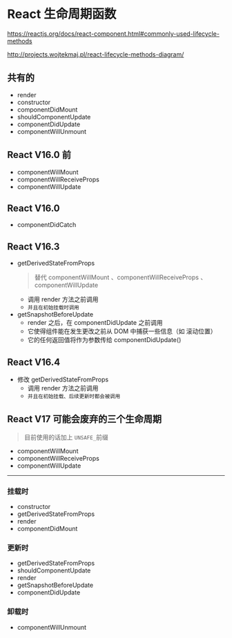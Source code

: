 # React 生命周期函数

https://reactjs.org/docs/react-component.html#commonly-used-lifecycle-methods

http://projects.wojtekmaj.pl/react-lifecycle-methods-diagram/

## 共有的

- render
- constructor
- componentDidMount
- shouldComponentUpdate
- componentDidUpdate
- componentWillUnmount

## React V16.0 前

- componentWillMount
- componentWillReceiveProps
- componentWillUpdate

## React V16.0

- componentDidCatch

## React V16.3

- getDerivedStateFromProps
  > 替代 componentWillMount 、componentWillReceiveProps 、componentWillUpdate
  - 调用 render 方法之前调用
  - `并且在初始挂载时调用`
- getSnapshotBeforeUpdate
  - render 之后，在 componentDidUpdate 之前调用
  - 它使得组件能在发生更改之前从 DOM 中捕获一些信息（如 滚动位置）
  - 它的任何返回值将作为参数传给 componentDidUpdate()

## React V16.4

- 修改 getDerivedStateFromProps
  - 调用 render 方法之前调用
  - `并且在初始挂载、后续更新时都会被调用`

## React V17 可能会废弃的三个生命周期

> 目前使用的话加上 `UNSAFE_`前缀

- componentWillMount
- componentWillReceiveProps
- componentWillUpdate

---

### 挂载时

- constructor
- getDerivedStateFromProps
- render
- componentDidMount

### 更新时

- getDerivedStateFromProps
- shouldComponentUpdate
- render
- getSnapshotBeforeUpdate
- componentDidUpdate

### 卸载时

- componentWillUnmount
